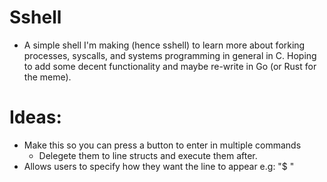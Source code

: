 # Sshell
- A simple shell I'm making (hence sshell) to learn more about forking
  processes, syscalls, and systems programming in general in C.  Hoping to add
  some decent functionality and maybe re-write in Go (or Rust for the meme).

# Ideas:
- Make this so you can press a button to enter in multiple commands
    - Delegete them to line structs and execute them after.
- Allows users to specify how they want the line to appear e.g: "$ "
